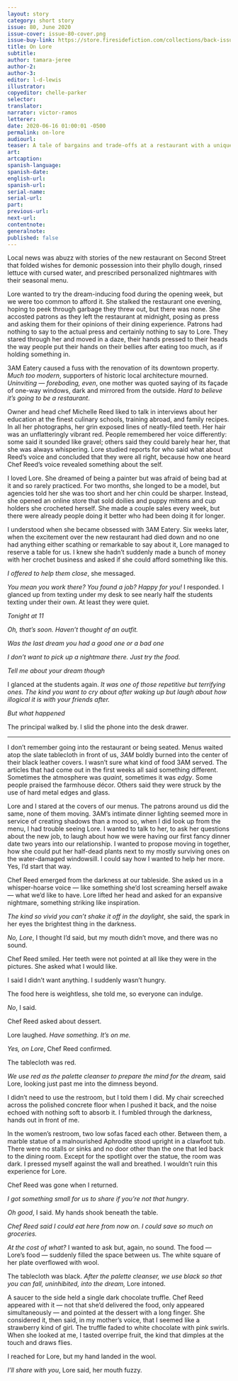 ```yaml
---
layout: story
category: short story
issue: 80, June 2020
issue-cover: issue-80-cover.png
issue-buy-link: https://store.firesidefiction.com/collections/back-issues/products/fireside-magazine-issue-80-june-2020
title: On Lore
subtitle:
author: tamara-jeree
author-2:
author-3:
editor: l-d-lewis
illustrator:
copyeditor: chelle-parker
selector:
translator:
narrator: victor-ramos
letterer:
date: 2020-06-16 01:00:01 -0500
permalink: on-lore
audiourl:
teaser: A tale of bargains and trade-offs at a restaurant with a unique menu that will have you salivating at the eyes.
art:
artcaption:
spanish-language:
spanish-date:
english-url:
spanish-url:
serial-name:
serial-url:
part:
previous-url:
next-url:
contentnote:
generalnote:
published: false
---
```


Local news was abuzz with stories of the new restaurant on Second Street that folded wishes for demonic possession into their phyllo dough, rinsed lettuce with cursed water, and prescribed personalized nightmares with their seasonal menu.

Lore wanted to try the dream-inducing food during the opening week, but we were too common to afford it. She stalked the restaurant one evening, hoping to peek through garbage they threw out, but there was none. She accosted patrons as they left the restaurant at midnight, posing as press and asking them for their opinions of their dining experience. Patrons had nothing to say to the actual press and certainly nothing to say to Lore. They stared through her and moved in a daze, their hands pressed to their heads the way people put their hands on their bellies after eating too much, as if holding something in.

3AM Eatery caused a fuss with the renovation of its downtown property. _Much too modern_, supporters of historic local architecture mourned. _Uninviting — foreboding, even_, one mother was quoted saying of its façade of one-way windows, dark and mirrored from the outside. _Hard to believe it’s going to be a restaurant_.

Owner and head chef Michelle Reed liked to talk in interviews about her education at the finest culinary schools, training abroad, and family recipes. In all her photographs, her grin exposed lines of neatly-filed teeth. Her hair was an unflatteringly vibrant red. People remembered her voice differently: some said it sounded like gravel; others said they could barely hear her, that she was always whispering. Lore studied reports for who said what about Reed’s voice and concluded that they were all right, because how one heard Chef Reed’s voice revealed something about the self.

I loved Lore. She dreamed of being a painter but was afraid of being bad at it and so rarely practiced. For two months, she longed to be a model, but agencies told her she was too short and her chin could be sharper. Instead, she opened an online store that sold doilies and puppy mittens and cup holders she crocheted herself. She made a couple sales every week, but there were already people doing it better who had been doing it for longer.

I understood when she became obsessed with 3AM Eatery. Six weeks later, when the excitement over the new restaurant had died down and no one had anything either scathing or remarkable to say about it, Lore managed to reserve a table for us. I knew she hadn’t suddenly made a bunch of money with her crochet business and asked if she could afford something like this.

_I offered to help them close_, she messaged.

_You mean you work there? You found a job? Happy for you!_ I responded. I glanced up from texting under my desk to see nearly half the students texting under their own. At least they were quiet.

_Tonight at 11_

_Oh, that’s soon. Haven’t thought of an outfit._

_Was the last dream you had a good one or a bad one_

_I don’t want to pick up a nightmare there. Just try the food._

_Tell me about your dream though_

I glanced at the students again. _It was one of those repetitive but terrifying ones. The kind you want to cry about after waking up but laugh about how illogical it is with your friends after._

_But what happened_

The principal walked by. I slid the phone into the desk drawer.

----

I don’t remember going into the restaurant or being seated. Menus waited atop the slate tablecloth in front of us, _3AM_ boldly burned into the center of their black leather covers. I wasn’t sure what kind of food 3AM served. The articles that had come out in the first weeks all said something different. Sometimes the atmosphere was _quaint_, sometimes it was _edgy_. Some people praised the farmhouse décor. Others said they were struck by the use of hard metal edges and glass.

Lore and I stared at the covers of our menus. The patrons around us did the same, none of them moving. 3AM’s intimate dinner lighting seemed more in service of creating shadows than a mood so, when I did look up from the menu, I had trouble seeing Lore. I wanted to talk to her, to ask her questions about the new job, to laugh about how we were having our first fancy dinner date two years into our relationship. I wanted to propose moving in together, how she could put her half-dead plants next to my mostly surviving ones on the water-damaged windowsill. I could say how I wanted to help her more. Yes, I’d start that way.

Chef Reed emerged from the darkness at our tableside. She asked us in a whisper-hoarse voice — like something she’d lost screaming herself awake — what we’d like to have. Lore lifted her head and asked for an expansive nightmare, something striking like inspiration.

_The kind so vivid you can’t shake it off in the daylight_, she said, the spark in her eyes the brightest thing in the darkness.

_No, Lore_, I thought I’d said, but my mouth didn’t move, and there was no sound.

Chef Reed smiled. Her teeth were not pointed at all like they were in the pictures. She asked what I would like.

I said I didn’t want anything. I suddenly wasn’t hungry.

The food here is weightless, she told me, so everyone can indulge.

_No_, I said.

Chef Reed asked about dessert.

Lore laughed. _Have something. It’s on me._

_Yes, on Lore_, Chef Reed confirmed.

The tablecloth was red.

_We use red as the palette cleanser to prepare the mind for the dream,_ said Lore, looking just past me into the dimness beyond.

I didn’t need to use the restroom, but I told them I did. My chair screeched across the polished concrete floor when I pushed it back, and the noise echoed with nothing soft to absorb it. I fumbled through the darkness, hands out in front of me.

In the women’s restroom, two low sofas faced each other. Between them, a marble statue of a malnourished Aphrodite stood upright in a clawfoot tub. There were no stalls or sinks and no door other than the one that led back to the dining room. Except for the spotlight over the statue, the room was dark. I pressed myself against the wall and breathed. I wouldn’t ruin this experience for Lore.

Chef Reed was gone when I returned.

_I got something small for us to share if you’re not that hungry_.

_Oh good_, I said. My hands shook beneath the table.

_Chef Reed said I could eat here from now on. I could save so much on groceries._

_At the cost of what?_ I wanted to ask but, again, no sound. The food — Lore’s food — suddenly filled the space between us. The white square of her plate overflowed with wool.

The tablecloth was black. _After the palette cleanser, we use black so that you can fall, uninhibited, into the dream,_ Lore intoned.

A saucer to the side held a single dark chocolate truffle. Chef Reed appeared with it — not that she’d delivered the food, only appeared simultaneously — and pointed at the dessert with a long finger. She considered it, then said, in my mother’s voice, that I seemed like a strawberry kind of girl. The truffle faded to white chocolate with pink swirls. When she looked at me, I tasted overripe fruit, the kind that dimples at the touch and draws flies.

I reached for Lore, but my hand landed in the wool.

_I’ll share with you_, Lore said, her mouth fuzzy.
